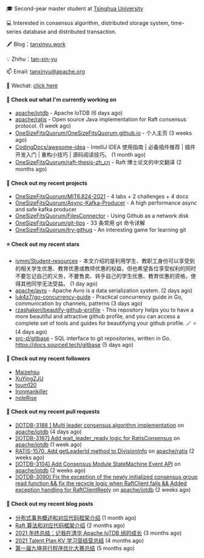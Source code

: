 🎓 Second-year master student at [Tsinghua University](https://www.tsinghua.edu.cn/)

💻 Interested in consensus algorithm, distributed storage system, time-series database and distributed transaction.

🖋 Blog：[tanxinyu.work](https://tanxinyu.work)

💡 Zhihu：[tan-xin-yu](https://www.zhihu.com/people/tan-xin-yu-22)

📫 Email: [tanxinyu@apache.org](mailto:tanxinyu@apache.org)

💬 Wechat: [click here](https://github.com/LebronAl/LebronAl/issues/1)

#### 👷 Check out what I'm currently working on

- [apache/iotdb](https://github.com/apache/iotdb) - Apache IoTDB (6 days ago)
- [apache/ratis](https://github.com/apache/ratis) - Open source Java implementation for Raft consensus protocol. (1 week ago)
- [OneSizeFitsQuorum/OneSizeFitsQuorum.github.io](https://github.com/OneSizeFitsQuorum/OneSizeFitsQuorum.github.io) - 个人主页 (3 weeks ago)
- [CodingDocs/awesome-idea](https://github.com/CodingDocs/awesome-idea) - IntelliJ IDEA 使用指南 | 必备插件推荐 | 插件开发入门 | 重构小技巧 | 源码阅读技巧。  (1 month ago)
- [OneSizeFitsQuorum/raft-thesis-zh_cn](https://github.com/OneSizeFitsQuorum/raft-thesis-zh_cn) - Raft 博士论文的中文翻译 (2 months ago)

#### 🌱 Check out my recent projects

- [OneSizeFitsQuorum/MIT6.824-2021](https://github.com/OneSizeFitsQuorum/MIT6.824-2021) - 4 labs &#43; 2 challenges &#43; 4 docs
- [OneSizeFitsQuorum/Async-Kafka-Producer](https://github.com/OneSizeFitsQuorum/Async-Kafka-Producer) - A high performance async and safe kafka producer
- [OneSizeFitsQuorum/FilesConnector](https://github.com/OneSizeFitsQuorum/FilesConnector) - Using Github as a network disk
- [OneSizeFitsQuorum/git-tips](https://github.com/OneSizeFitsQuorum/git-tips) - 33 条常用 git 命令详解
- [OneSizeFitsQuorum/try-githug](https://github.com/OneSizeFitsQuorum/try-githug) - An interesting game for learning git

#### ⭐ Check out my recent stars

- [ivmm/Student-resources](https://github.com/ivmm/Student-resources) - 本文介绍的是利用学生、教职工身份可以享受到的相关学生优惠、教育优惠或教师优惠的权益，但也希望各位享受权利的同时不要忘记自己的义务，不要售卖、转手自己的学生优惠、教育优惠的资格，使得其他同学无法受益。 (1 day ago)
- [apache/avro](https://github.com/apache/avro) - Apache Avro is a data serialization system. (2 days ago)
- [luk4z7/go-concurrency-guide](https://github.com/luk4z7/go-concurrency-guide) - Practical concurrency guide in Go, communication by channels, patterns (3 days ago)
- [rzashakeri/beautify-github-profile](https://github.com/rzashakeri/beautify-github-profile) - This repository helps you to have a more beautiful and attractive github profile, and you can access a complete set of tools and guides for beautifying your github profile. 🪄 ⭐ (4 days ago)
- [src-d/gitbase](https://github.com/src-d/gitbase) - SQL interface to git repositories, written in Go. https://docs.sourced.tech/gitbase (5 days ago)

#### 👯 Check out my recent followers

- [Maizehsu](https://github.com/Maizehsu)
- [XuYingZJU](https://github.com/XuYingZJU)
- [toum120](https://github.com/toum120)
- [Ironmankiller](https://github.com/Ironmankiller)
- [noleRise](https://github.com/noleRise)

#### 🔨 Check out my recent pull requests

- [[IOTDB-3188 ] Multi leader consensus algorithm implementation](https://github.com/apache/iotdb/pull/5939) on [apache/iotdb](https://github.com/apache/iotdb) (4 days ago)
- [[IOTDB-3167] Add wait_leader_ready logic for RatisConsensus](https://github.com/apache/iotdb/pull/5869) on [apache/iotdb](https://github.com/apache/iotdb) (1 week ago)
- [RATIS-1570. Add getLeaderId method to DivisionInfo](https://github.com/apache/ratis/pull/640) on [apache/ratis](https://github.com/apache/ratis) (2 weeks ago)
- [[IOTDB-3104] Add Consensus Module StateMachine Event API](https://github.com/apache/iotdb/pull/5806) on [apache/iotdb](https://github.com/apache/iotdb) (2 weeks ago)
- [[IOTDB-3090] Fix the exception of the newly initialized consensus group read function &amp;&amp; fix the recycle logic when RaftClient fails &amp;&amp; Added exception handling for RaftClientReply](https://github.com/apache/iotdb/pull/5784) on [apache/iotdb](https://github.com/apache/iotdb) (2 weeks ago)

#### 📜 Check out my recent blog posts

- [分布式事务概述和对应代码框架介绍](https://tanxinyu.work/talent-plan-transaction-talk/) (1 month ago)
- [Raft 算法和对应代码框架介绍](https://tanxinyu.work/talent-plan-raft-talk/) (2 months ago)
- [2021 年终总结：记我在清华 Apache IoTDB 组的成长](https://tanxinyu.work/2021-annual-summary/) (3 months ago)
- [2021 Talent Plan KV 学习营结营总结](https://tanxinyu.work/tinykv/) (4 months ago)
- [第一届九坤并行程序优化大赛总结](https://tanxinyu.work/jiu-kun-parallel-program-optimization-contest/) (5 months ago)
